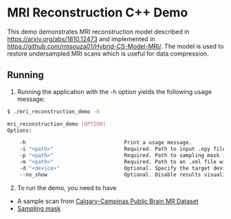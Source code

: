 # MRI Reconstruction C++ Demo

This demo demonstrates MRI reconstruction model described in https://arxiv.org/abs/1810.12473 and implemented in https://github.com/rmsouza01/Hybrid-CS-Model-MRI/.
The model is used to restore undersampled MRI scans which is useful for data compression.


## Running

1. Running the application with the -h option yields the following usage message:
```bash
$ ./mri_reconstruction_demo -h

mri_reconstruction_demo [OPTION]
Options:

    -h                                Print a usage message.
    -i "<path>"                       Required. Path to input .npy file with MRI scan data.
    -p "<path>"                       Required. Path to sampling mask in .npy format.
    -m "<path>"                       Required. Path to an .xml file with a trained model.
    -d "<device>"                     Optional. Specify the target device to infer on; CPU, GPU, HDDL or MYRIAD is acceptable (CPU by default).
    --no_show                         Optional. Disable results visualization.
```

2. To run the demo, you need to have
  * A sample scan from [Calgary-Campinas Public Brain MR Dataset](https://sites.google.com/view/calgary-campinas-dataset/home)
  * [Sampling mask](https://github.com/rmsouza01/Hybrid-CS-Model-MRI/blob/master/Data/sampling_mask_20perc.npy)
